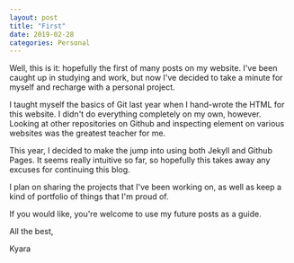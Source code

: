 ```yaml
---
layout: post
title: "First"
date: 2019-02-28
categories: Personal
---
```


Well, this is it: hopefully the first of many posts on my website. I've been caught up in studying and work, but now I've decided to take a minute for myself and recharge with a personal project.

I taught myself the basics of Git last year when I hand-wrote the HTML for this website. I didn't do everything completely on my own, however. Looking at other repositories on Github and inspecting element on various websites was the greatest teacher for me.

This year, I decided to make the jump into using both Jekyll and Github Pages. It seems really intuitive so far, so hopefully this takes away any excuses for continuing this blog.

I plan on sharing the projects that I've been working on, as well as keep a kind of portfolio of things that I'm proud of.

If you would like, you're welcome to use my future posts as a guide.

All the best,

Kyara
